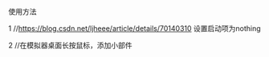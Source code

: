 使用方法


1 //https://blog.csdn.net/ljheee/article/details/70140310 设置启动项为nothing


2 //在模拟器桌面长按鼠标，添加小部件
